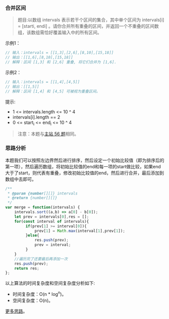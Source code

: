 ###  合并区间

> 题目:以数组 intervals 表示若干个区间的集合，其中单个区间为 intervals[i] = [starti, endi] 。请你合并所有重叠的区间，并返回一个不重叠的区间数组，该数组需恰好覆盖输入中的所有区间。


示例1：

```js
// 输入：intervals = [[1,3],[2,6],[8,10],[15,18]]
// 输出：[[1,6],[8,10],[15,18]]
// 解释：区间 [1,3] 和 [2,6] 重叠, 将它们合并为 [1,6].
```

示例2：

```js
// 输入：intervals = [[1,4],[4,5]]
// 输出：[[1,5]]
// 解释：区间 [1,4] 和 [4,5] 可被视为重叠区间。
```

提示:

* 1 <= intervals.length <= 10 ^ 4
* intervals[i].length == 2
* 0 <= start<sub>i</sub> <= end<sub>i</sub> <= 10 ^ 4


> 注意：本题与[主站 56 题](https://leetcode-cn.com/problems/merge-intervals/)相同。

### 思路分析

本题我们可以按照左边界然后进行排序，然后设定一个初始比较值（即为排序后的第一项），然后遍历数组，将初始比较值的end和每一项的start做比较，如果end大于了start，则代表有重叠，修改初始比较值的end，然后进行合并，最后添加到数组中去即可。

```js
/**
 * @param {number[][]} intervals
 * @return {number[][]}
 */
var merge = function(intervals) {
    intervals.sort((a,b) => a[0] - b[0]);
    let prev = intervals[0],res = [];
    for(const interval of intervals){
         if(prev[1] >= interval[0]){
             prev[1] = Math.max(interval[1],prev[1]);
         }else{
             res.push(prev);
             prev = interval;
         }
    }
    //遍历完了还要最后再添加一次
    res.push(prev);
    return res;
};
```

以上算法的时间复杂度和空间复杂度分析如下:

* 时间复杂度：O(n * log<sup>n</sup>)。
* 空间复杂度：O(n)。

[更多思路](https://leetcode-cn.com/problems/SsGoHC/solution/he-bing-qu-jian-by-leetcode-solution-ghjl/)。
